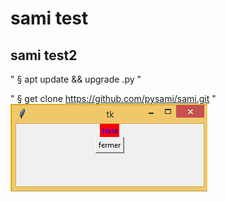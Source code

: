 # sami test
## sami test2

"
§ apt update && upgrade .py
"

"
§ get clone https://github.com/pysami/sami.git
"
<img src="Capture.PNG">
